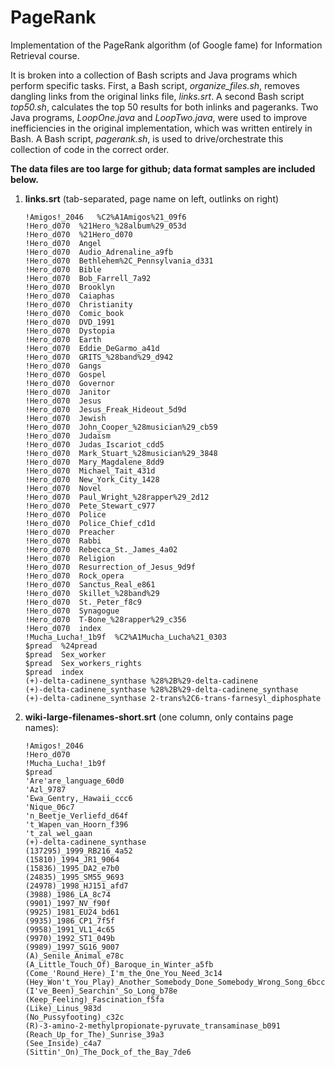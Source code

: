 # PageRank

Implementation of the PageRank algorithm (of Google fame) for Information Retrieval course.

It is broken into a collection of Bash scripts and Java programs which perform
specific tasks.
First, a Bash script, *organize_files.sh*, removes dangling links from
the original links file, *links.srt*. A second Bash script *top50.sh*, calculates
the top 50 results for both inlinks and pageranks. Two Java programs,
*LoopOne.java* and *LoopTwo.java*, were used to improve inefficiencies in the
original implementation, which was written entirely in Bash.
A Bash script, *pagerank.sh*, is used to drive/orchestrate this collection of code in the correct order.

**The data files are too large for github; data format samples are included below.**

1. **links.srt** (tab-separated, page name on left, outlinks on right)
     
    ```
    !Amigos!_2046   %C2%A1Amigos%21_09f6
    !Hero_d070  %21Hero_%28album%29_053d
    !Hero_d070  %21Hero_d070
    !Hero_d070  Angel
    !Hero_d070  Audio_Adrenaline_a9fb
    !Hero_d070  Bethlehem%2C_Pennsylvania_d331
    !Hero_d070  Bible
    !Hero_d070  Bob_Farrell_7a92
    !Hero_d070  Brooklyn
    !Hero_d070  Caiaphas
    !Hero_d070  Christianity
    !Hero_d070  Comic_book
    !Hero_d070  DVD_1991
    !Hero_d070  Dystopia
    !Hero_d070  Earth
    !Hero_d070  Eddie_DeGarmo_a41d
    !Hero_d070  GRITS_%28band%29_d942
    !Hero_d070  Gangs
    !Hero_d070  Gospel
    !Hero_d070  Governor
    !Hero_d070  Janitor
    !Hero_d070  Jesus
    !Hero_d070  Jesus_Freak_Hideout_5d9d
    !Hero_d070  Jewish
    !Hero_d070  John_Cooper_%28musician%29_cb59
    !Hero_d070  Judaism
    !Hero_d070  Judas_Iscariot_cdd5
    !Hero_d070  Mark_Stuart_%28musician%29_3848
    !Hero_d070  Mary_Magdalene_8dd9
    !Hero_d070  Michael_Tait_431d
    !Hero_d070  New_York_City_1428
    !Hero_d070  Novel
    !Hero_d070  Paul_Wright_%28rapper%29_2d12
    !Hero_d070  Pete_Stewart_c977
    !Hero_d070  Police
    !Hero_d070  Police_Chief_cd1d
    !Hero_d070  Preacher
    !Hero_d070  Rabbi
    !Hero_d070  Rebecca_St._James_4a02
    !Hero_d070  Religion
    !Hero_d070  Resurrection_of_Jesus_9d9f
    !Hero_d070  Rock_opera
    !Hero_d070  Sanctus_Real_e861
    !Hero_d070  Skillet_%28band%29
    !Hero_d070  St._Peter_f8c9
    !Hero_d070  Synagogue
    !Hero_d070  T-Bone_%28rapper%29_c356
    !Hero_d070  index
    !Mucha_Lucha!_1b9f  %C2%A1Mucha_Lucha%21_0303
    $pread  %24pread
    $pread  Sex_worker
    $pread  Sex_workers_rights
    $pread  index
    (+)-delta-cadinene_synthase %28%2B%29-delta-cadinene
    (+)-delta-cadinene_synthase %28%2B%29-delta-cadinene_synthase
    (+)-delta-cadinene_synthase 2-trans%2C6-trans-farnesyl_diphosphate
    ```
     
2. **wiki-large-filenames-short.srt** (one column, only contains page names):
     
    ```
    !Amigos!_2046
    !Hero_d070
    !Mucha_Lucha!_1b9f
    $pread
    'Are'are_language_60d0
    'Azl_9787
    'Ewa_Gentry,_Hawaii_ccc6
    'Nique_06c7
    'n_Beetje_Verliefd_d64f
    't_Wapen_van_Hoorn_f396
    't_zal_wel_gaan
    (+)-delta-cadinene_synthase
    (137295)_1999_RB216_4a52
    (15810)_1994_JR1_9064
    (15836)_1995_DA2_e7b0
    (24835)_1995_SM55_9693
    (24978)_1998_HJ151_afd7
    (3988)_1986_LA_8c74
    (9901)_1997_NV_f90f
    (9925)_1981_EU24_bd61
    (9935)_1986_CP1_7f5f
    (9958)_1991_VL1_4c65
    (9970)_1992_ST1_049b
    (9989)_1997_SG16_9007
    (A)_Senile_Animal_e78c
    (A_Little_Touch_Of)_Baroque_in_Winter_a5fb
    (Come_'Round_Here)_I'm_the_One_You_Need_3c14
    (Hey_Won't_You_Play)_Another_Somebody_Done_Somebody_Wrong_Song_6bcc
    (I've_Been)_Searchin'_So_Long_b78e
    (Keep_Feeling)_Fascination_f5fa
    (Like)_Linus_983d
    (No_Pussyfooting)_c32c
    (R)-3-amino-2-methylpropionate-pyruvate_transaminase_b091
    (Reach_Up_for_The)_Sunrise_39a3
    (See_Inside)_c4a7
    (Sittin'_On)_The_Dock_of_the_Bay_7de6
    ```
